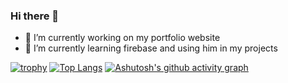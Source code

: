 ### Hi there 👋

- 🔭 I’m currently working on my portfolio website
- 🌱 I’m currently learning firebase and using him in my projects

[![trophy](https://github-profile-trophy.vercel.app/?username=Volodimirus&theme=onedark)](https://github.com/ryo-ma/github-profile-trophy)
[![Top Langs](https://github-readme-stats.vercel.app/api/top-langs/?username=Volodimirus&theme=onedark&layout=compact)](https://github.com/anuraghazra/github-readme-stats)
[![Ashutosh's github activity graph](https://activity-graph.herokuapp.com/graph?username=Volodimirus&theme=github)](https://github.com/ashutosh00710/github-readme-activity-graph)
